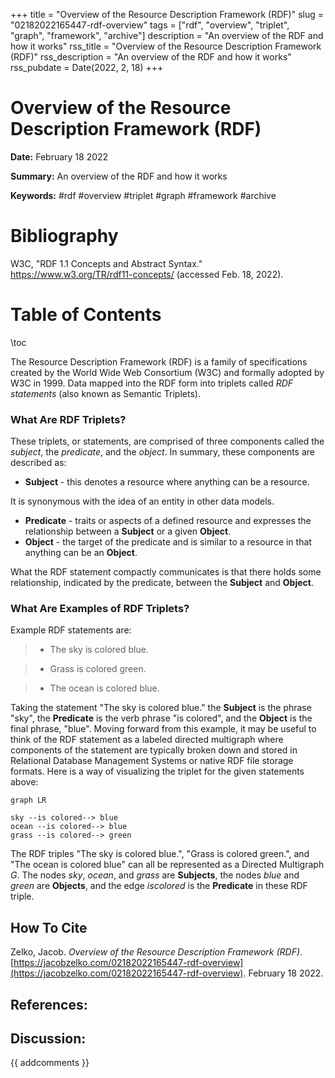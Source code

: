 +++
title = "Overview of the Resource Description Framework (RDF)"
slug = "02182022165447-rdf-overview"
tags = ["rdf", "overview", "triplet", "graph", "framework", "archive"]
description = "An overview of the RDF and how it works"
rss_title = "Overview of the Resource Description Framework (RDF)"
rss_description = "An overview of the RDF and how it works"
rss_pubdate = Date(2022, 2, 18)
+++



Overview of the Resource Description Framework (RDF)
=========

**Date:** February 18 2022

**Summary:** An overview of the RDF and how it works

**Keywords:** #rdf #overview #triplet #graph #framework #archive

Bibliography
==========

W3C, "RDF 1.1 Concepts and Abstract Syntax." https://www.w3.org/TR/rdf11-concepts/ (accessed Feb. 18, 2022).

Table of Contents
=========

\toc

The Resource Description Framework (RDF) is a family of specifications created by the World Wide Web Consortium (W3C) and formally adopted by W3C in 1999. Data mapped into the RDF form into triplets called *RDF statements* (also known as Semantic Triplets).

### What Are RDF Triplets?

These triplets, or statements, are comprised of three components called the *subject*, the *predicate*, and the *object*. In summary, these components are described as:

  * **Subject** - this denotes a resource where anything can be a resource.

It is synonymous with the idea of an entity in other data models.

  * **Predicate** - traits or aspects of a defined resource and expresses the relationship between a **Subject** or a given **Object**.
  * **Object** - the target of the predicate and is similar to a resource in that anything can be an **Object**.

What the RDF statement compactly communicates is that there holds some relationship, indicated by the predicate, between the **Subject** and **Object**.

### What Are Examples of RDF Triplets?

Example RDF statements are:

>   * The sky is colored blue.


>   * Grass is colored green.


>   * The ocean is colored blue.


Taking the statement "The sky is colored blue." the **Subject** is the phrase "sky", the **Predicate** is the verb phrase "is colored", and the **Object** is the final phrase, "blue". Moving forward from this example, it may be useful to think of the RDF statement as a labeled directed multigraph where components of the statement are typically broken down and stored in Relational Database Management Systems or native RDF file storage formats. Here is a way of visualizing the triplet for the given statements above:

```mermaid
graph LR

sky --is colored--> blue
ocean --is colored--> blue
grass --is colored--> green
```

The RDF triples "The sky is colored blue.", "Grass is colored green.", and "The ocean is colored blue" can all be represented as a Directed Multigraph $G$. The nodes $sky$, $ocean$, and $grass$ are **Subjects**, the nodes $blue$ and $green$ are **Objects**, and the edge $is colored$ is the **Predicate** in these RDF triple.
## How To Cite

 Zelko, Jacob. _Overview of the Resource Description Framework (RDF)_. [https://jacobzelko.com/02182022165447-rdf-overview](https://jacobzelko.com/02182022165447-rdf-overview). February 18 2022.
## References:
## Discussion: 

{{ addcomments }}
